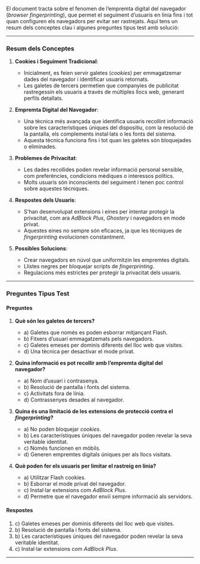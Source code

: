 El document tracta sobre el fenomen de l’empremta digital del navegador (_browser fingerprinting_), que permet el seguiment d’usuaris en línia fins i tot quan configuren els navegadors per evitar ser rastrejats. Aquí tens un resum dels conceptes clau i algunes preguntes tipus test amb solució:

---

### **Resum dels Conceptes**

1. **Cookies i Seguiment Tradicional**:
    
    - Inicialment, es feien servir galetes (_cookies_) per emmagatzemar dades del navegador i identificar usuaris retornats.
    - Les galetes de tercers permetien que companyies de publicitat rastregessin els usuaris a través de múltiples llocs web, generant perfils detallats.
2. **Empremta Digital del Navegador**:
    
    - Una tècnica més avançada que identifica usuaris recollint informació sobre les característiques úniques del dispositiu, com la resolució de la pantalla, els complements instal·lats o les fonts del sistema.
    - Aquesta tècnica funciona fins i tot quan les galetes són bloquejades o eliminades.
3. **Problemes de Privacitat**:
    
    - Les dades recollides poden revelar informació personal sensible, com preferències, condicions mèdiques o interessos polítics.
    - Molts usuaris són inconscients del seguiment i tenen poc control sobre aquestes tècniques.
4. **Respostes dels Usuaris**:
    
    - S'han desenvolupat extensions i eines per intentar protegir la privacitat, com ara _AdBlock Plus_, _Ghostery_ i navegadors en mode privat.
    - Aquestes eines no sempre són eficaces, ja que les tècniques de _fingerprinting_ evolucionen constantment.
5. **Possibles Solucions**:
    
    - Crear navegadors en núvol que uniformitzin les empremtes digitals.
    - Llistes negres per bloquejar scripts de _fingerprinting_.
    - Regulacions més estrictes per protegir la privacitat dels usuaris.

---

### **Preguntes Tipus Test**

#### **Preguntes**

1. **Què són les galetes de tercers?**
    
    - a) Galetes que només es poden esborrar mitjançant Flash.
    - b) Fitxers d’usuari emmagatzemats pels navegadors.
    - c) Galetes emeses per dominis diferents del lloc web que visites.
    - d) Una tècnica per desactivar el mode privat.
2. **Quina informació es pot recollir amb l’empremta digital del navegador?**
    
    - a) Nom d’usuari i contrasenya.
    - b) Resolució de pantalla i fonts del sistema.
    - c) Activitats fora de línia.
    - d) Contrassenyes desades al navegador.
3. **Quina és una limitació de les extensions de protecció contra el _fingerprinting_?**
    
    - a) No poden bloquejar _cookies_.
    - b) Les característiques úniques del navegador poden revelar la seva veritable identitat.
    - c) Només funcionen en mòbils.
    - d) Generen empremtes digitals úniques per als llocs visitats.
4. **Què poden fer els usuaris per limitar el rastreig en línia?**
    
    - a) Utilitzar Flash cookies.
    - b) Esborrar el mode privat del navegador.
    - c) Instal·lar extensions com _AdBlock Plus_.
    - d) Permetre que el navegador enviï sempre informació als servidors.

#### **Respostes**

1. c) Galetes emeses per dominis diferents del lloc web que visites.
2. b) Resolució de pantalla i fonts del sistema.
3. b) Les característiques úniques del navegador poden revelar la seva veritable identitat.
4. c) Instal·lar extensions com _AdBlock Plus_.

---
